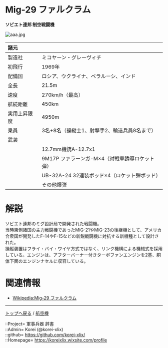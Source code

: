 # Mig-29 ファルクラム
**ソビエト連邦 制空戦闘機**

![aaa.jpg](https://bn02pap001files.storage.live.com/y4muVXJzXHpnoe0wrTGxXVF69Cs8wjhdQJfvcRJhL3B6SZ-KZ81bKPbta6-xrFP78K_0EOT1kfmxomoEYMWllZ7SRjSMw4WPUAxNwzY7MStfp7DvcCuSsWKnRF2bi-yT68knHJX8924cC7546mqf7vQ_JbWPca6nghGypWRJirbnMiMUtYzgSgRgujeo0cfMjV0?width=640&height=426&cropmode=none)  
  


|諸元  |  |
|:--|:--|
|製造社  |ミコヤーン・グレーヴィチ  |
|初飛行  |1969年  |
|配備国  |ロシア、ウクライナ、ベラルーシ、インド  |
|全長    |21.5m  |
|速度    |270km/h（最高）  |
|航続距離  |450km  |
|実用上昇限度|4950m  |
|乗員    |3名+8名（操縦士1、射撃手2、輸送兵員8名まで）  |
|武装    |  |
||12.7mm機銃A-12.7x1  |
||9M17P ファラーンガ-M×4（対戦車誘導ロケット弾）  |
||UB-32A-24 32連装ポッド×4（ロケット弾ポッド）  |
||その他爆弾  |


# 解説
ソビエト連邦のミグ設計局で開発された戦闘機。  
当時東側諸国の主力戦闘機であったMiG-21やMiG-23の後継機として、アメリカ合衆国が開発したF-14やF-15などの新鋭戦闘機に対抗する新機種として設計された。  
操縦装置はフライ・バイ・ワイヤ方式ではなく、リンク機構による機械式を採用している。エンジンは、アフターバーナー付きターボファンエンジンを2基、胴体下面のエンジンナセルに収容している。  



# 関連情報
* [Wikipedia:Mig-29 ファルクラム](https://bit.ly/3HYMjer)


***
[トップへ戻る](/readme.md) / [航空機](/plane/readme.md)  
  
::Project= 軍事兵器 辞書  
::Admin= Korei (@korei-xlix)  
::github= https://github.com/korei-xlix/  
::Homepage= https://koreixlix.wixsite.com/profile  
